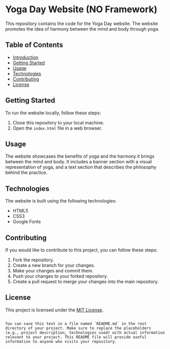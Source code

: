 # Yoga Day Website (NO Framework)

This repository contains the code for the Yoga Day website. The website promotes the idea of harmony between the mind and body through yoga.

## Table of Contents

- [Introduction](#yoga-day-website)
- [Getting Started](#getting-started)
- [Usage](#usage)
- [Technologies](#technologies)
- [Contributing](#contributing)
- [License](#license)

## Getting Started

To run the website locally, follow these steps:

1. Clone this repository to your local machine.
2. Open the `index.html` file in a web browser.

## Usage

The website showcases the benefits of yoga and the harmony it brings between the mind and body. It includes a banner section with a visual representation of yoga, and a text section that describes the philosophy behind the practice.

## Technologies

The website is built using the following technologies:

- HTML5
- CSS3
- Google Fonts

## Contributing

If you would like to contribute to this project, you can follow these steps:

1. Fork the repository.
2. Create a new branch for your changes.
3. Make your changes and commit them.
4. Push your changes to your forked repository.
5. Create a pull request to merge your changes into the main repository.

## License

This project is licensed under the [MIT License](LICENSE).
```

You can save this text in a file named `README.md` in the root directory of your project. Make sure to replace the placeholders (e.g., project description, technologies used) with actual information relevant to your project. This README file will provide useful information to anyone who visits your repository.